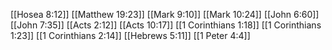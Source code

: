 [[Hosea 8:12]]
[[Matthew 19:23]]
[[Mark 9:10]]
[[Mark 10:24]]
[[John 6:60]]
[[John 7:35]]
[[Acts 2:12]]
[[Acts 10:17]]
[[1 Corinthians 1:18]]
[[1 Corinthians 1:23]]
[[1 Corinthians 2:14]]
[[Hebrews 5:11]]
[[1 Peter 4:4]]
